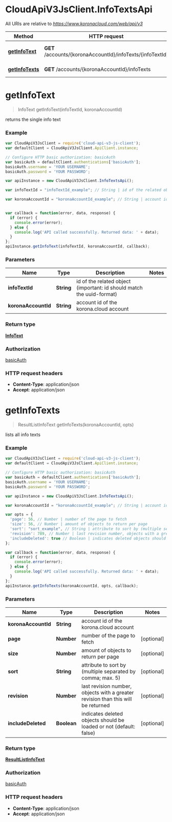 # CloudApiV3JsClient.InfoTextsApi

All URIs are relative to *https://www.koronacloud.com/web/api/v3*

Method | HTTP request | Description
------------- | ------------- | -------------
[**getInfoText**](InfoTextsApi.md#getInfoText) | **GET** /accounts/{koronaAccountId}/infoTexts/{infoTextId} | returns the single info text
[**getInfoTexts**](InfoTextsApi.md#getInfoTexts) | **GET** /accounts/{koronaAccountId}/infoTexts | lists all info texts


<a name="getInfoText"></a>
# **getInfoText**
> InfoText getInfoText(infoTextId, koronaAccountId)

returns the single info text



### Example
```javascript
var CloudApiV3JsClient = require('cloud-api-v3-js-client');
var defaultClient = CloudApiV3JsClient.ApiClient.instance;

// Configure HTTP basic authorization: basicAuth
var basicAuth = defaultClient.authentications['basicAuth'];
basicAuth.username = 'YOUR USERNAME';
basicAuth.password = 'YOUR PASSWORD';

var apiInstance = new CloudApiV3JsClient.InfoTextsApi();

var infoTextId = "infoTextId_example"; // String | id of the related object (important: id should match the uuid-format)

var koronaAccountId = "koronaAccountId_example"; // String | account id of the korona.cloud account


var callback = function(error, data, response) {
  if (error) {
    console.error(error);
  } else {
    console.log('API called successfully. Returned data: ' + data);
  }
};
apiInstance.getInfoText(infoTextId, koronaAccountId, callback);
```

### Parameters

Name | Type | Description  | Notes
------------- | ------------- | ------------- | -------------
 **infoTextId** | **String**| id of the related object (important: id should match the uuid-format) | 
 **koronaAccountId** | **String**| account id of the korona.cloud account | 

### Return type

[**InfoText**](InfoText.md)

### Authorization

[basicAuth](../README.md#basicAuth)

### HTTP request headers

 - **Content-Type**: application/json
 - **Accept**: application/json

<a name="getInfoTexts"></a>
# **getInfoTexts**
> ResultListInfoText getInfoTexts(koronaAccountId, opts)

lists all info texts



### Example
```javascript
var CloudApiV3JsClient = require('cloud-api-v3-js-client');
var defaultClient = CloudApiV3JsClient.ApiClient.instance;

// Configure HTTP basic authorization: basicAuth
var basicAuth = defaultClient.authentications['basicAuth'];
basicAuth.username = 'YOUR USERNAME';
basicAuth.password = 'YOUR PASSWORD';

var apiInstance = new CloudApiV3JsClient.InfoTextsApi();

var koronaAccountId = "koronaAccountId_example"; // String | account id of the korona.cloud account

var opts = { 
  'page': 56, // Number | number of the page to fetch
  'size': 56, // Number | amount of objects to return per page
  'sort': "sort_example", // String | attribute to sort by (multiple separated by comma; max. 5)
  'revision': 789, // Number | last revision number, objects with a greater revision than this will be returned
  'includeDeleted': true // Boolean | indicates deleted objects should be loaded or not (default: false)
};

var callback = function(error, data, response) {
  if (error) {
    console.error(error);
  } else {
    console.log('API called successfully. Returned data: ' + data);
  }
};
apiInstance.getInfoTexts(koronaAccountId, opts, callback);
```

### Parameters

Name | Type | Description  | Notes
------------- | ------------- | ------------- | -------------
 **koronaAccountId** | **String**| account id of the korona.cloud account | 
 **page** | **Number**| number of the page to fetch | [optional] 
 **size** | **Number**| amount of objects to return per page | [optional] 
 **sort** | **String**| attribute to sort by (multiple separated by comma; max. 5) | [optional] 
 **revision** | **Number**| last revision number, objects with a greater revision than this will be returned | [optional] 
 **includeDeleted** | **Boolean**| indicates deleted objects should be loaded or not (default: false) | [optional] 

### Return type

[**ResultListInfoText**](ResultListInfoText.md)

### Authorization

[basicAuth](../README.md#basicAuth)

### HTTP request headers

 - **Content-Type**: application/json
 - **Accept**: application/json

